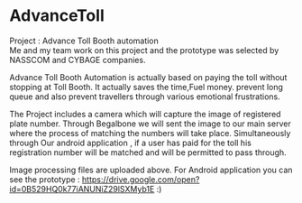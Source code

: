 # AdvanceToll
Project : Advance Toll Booth automation  
Me and my team work on this project and the prototype was selected by NASSCOM and CYBAGE companies.


Advance Toll Booth Automation is actually based on paying the toll without stopping at Toll Booth. It actually saves the time,Fuel money. prevent long queue and also prevent travellers through various emotional frustrations.

The Project includes a camera which will capture the image of registered plate number. Through Begalbone we will sent the image to our main server where the process of matching the numbers will take place. Simultaneously through Our android application , if a user has paid for the toll his registration number will be matched and will be permitted to pass through.

Image processing files are uploaded above.
For Android application you can see the prototype : https://drive.google.com/open?id=0B529HQ0k77iANUNiZ29lSXMyb1E :) 
